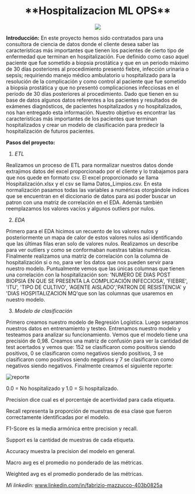 <h1 align=center> **Hospitalizacion ML OPS** </h1> 

<p align=center><img src=https://img.freepik.com/vector-gratis/gente-caminando-sentada-edificio-hospital-exterior-cristal-clinica-ciudad-ilustracion-vector-plano-ayuda-medica-emergencia-arquitectura-concepto-salud_74855-10130.jpg><p>

  **Introducción:**
  En este proyecto hemos sido contratados para una consultora de ciencia de datos donde el cliente desea saber las características más importantes que tienen los pacientes de cierto tipo de enfermedad que terminan en hospitalización. 
  Fue definido como caso aquel paciente que fue sometido a biopsia prostática y que en un periodo máximo de 30 días posteriores al procedimiento presentó fiebre, infección urinaria o sepsis; requiriendo manejo médico ambulatorio u hospitalizado para la resolución de la complicación y como control al paciente que fue sometido a biopsia prostática y que no presentó complicaciones infecciosas en el período de 30 días posteriores al procedimiento. Dado que tienen en su base de datos algunos datos referentes a los pacientes y resultados de exámenes diagnósticos, de pacientes hospitalizados y no hospitalizados, nos han entregado esta información. 
  Nuestro objetivo es encontrar las características más importantes de los pacientes que terminan hospitalizados y crear un modelo de clasificación para predecir la hospitalización de futuros pacientes.

  **Pasos del proyecto:**
1. *ETL*

Realizamos un proceso de ETL para normalizar nuestros datos donde extrajimos datos del excel proporcionado por el cliente y lo trabajamos para que nos quede en formato csv. El excel proporcionado se llama Hospitalización.xlsx y el csv se llama Datos_Limpios.csv.
En esta normalización pasamos todas las variables a numéricas otorgándole índices que se encuentran en el diccionario de datos para asi poder buscar un patron con una matriz de correlación en el EDA. Además también reemplazamos los valores vacíos y algunos outliers por nulos.

2. *EDA*

Primero para el EDA hicimos un recuento de los valores nulos y posteriormente un mapa de calor de estos valores nulos asi identificando que las últimas filas eran solo de valores nulos. Realizamos un describe para ver outliers y como se conformaban nuestras tablas numéricas.
Finalmente realizamos una matriz de correlación con la columna de hospitalización si o no, para ver los datos que nos pueden servir para nuestro modelo. Puntualmente vemos que las únicas columnas que tienen una correlación con la hospitalización son: 'NUMERO DE DIAS POST BIOPSIA EN QUE SE PRESENTA LA COMPLICACIÓN INFECCIOSA', 'FIEBRE', 'ITU', 'TIPO DE CULTIVO', 'AGENTE AISLADO','PATRON DE RESISTENCIA' y 'DIAS HOSPITALIZACION MQ'que son las columnas que usaremos en nuestro modelo.

3. *Modelo de clasificación*

Primero creamos nuestro modelo de Regresión Logística. Luego separamos nuestros datos en entrenamiento y testeo. Entrenamos nuestro modelo y testeamos para analizar su funcionamiento. 
Vemos que el modelo tiene una precisión de 0,98. 
Creamos una matriz de confusión para ver la cantidad de test acertados y vemos que: 152 se clasificaron como positivos siendo positivos, 0 se clasificaron como negativos siendo positivos, 3 se clasificaron como positivos siendo negativos y 7 se clasificaron como negativos siendo negativos.
Finalmente creamos el siguiente reporte:

 
![reporte](https://github.com/FabrizioMazzucco/Hospitalizacion_ML_OPS/assets/103448781/19ebf593-ab00-4660-9891-d275720b8067)


0.0 = No hospitalizado y 1.0 = Si hospitalizado. 

Precision dice cual es el porcentaje de acertividad para cada etiqueta. 

Recall representa la proporción de muestras de esa clase que fueron correctamente identificadas por el modelo.

F1-Score es la media armónica entre precision y recall.

Support es la cantidad de muestras de cada etiqueta.

Accuracy muestra la precision del modelo en general.

Macro avg es el promedio no ponderado de las métricas.

Weighted avg es el promedio ponderado de las métricas.

*Mi linkedin*: www.linkedin.com/in/fabrizio-mazzucco-403b0825a
